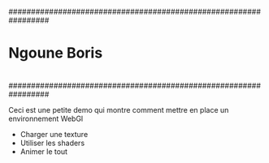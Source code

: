 #################################################################
#
#
#		Ngoune Boris
#
#
#
#
#################################################################



Ceci est une petite demo qui montre comment mettre en place un environnement WebGl
- Charger une texture 
- Utiliser les shaders
- Animer le tout